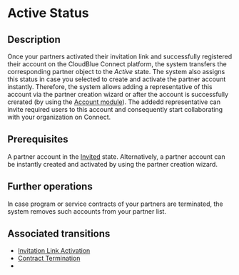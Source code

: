 # Active Status
## Description
Once your partners activated their invitation link and successfully registered their account on the CloudBlue Connect platform, the system transfers the corresponding partner object to the *Active* state.
The system also assigns this status in case you selected to create and activate the partner account instantly. Therefore, the system allows adding a representative of this account via the partner creation wizard or after the account is successfully crerated (by using the [Account module](https://connect.cloudblue.com/community/modules/account/users/)). The addedd representative can invite required users to this account and consequently start collaborating with your organization on Connect.

## Prerequisites
A partner account in the [Invited](s-a-invited.html) state.
Alternatively, a partner account can be instantly created and activated by using the partner creation wizard.
## Further operations
In case program or service contracts of your partners are terminated, the system removes such accounts from your partner list.
## Associated transitions
* [Invitation Link Activation](t-3-inv-active.html)
* [Contract Termination](t-4-act-removed.html)
* 
